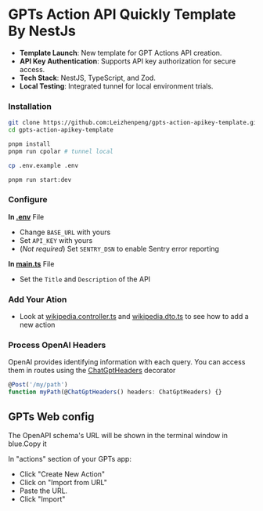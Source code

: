 
#  GPTs Action API Quickly Template By NestJs

- **Template Launch**: New template for GPT Actions API creation.
- **API Key Authentication**: Supports API key authorization for secure access.
- **Tech Stack**: NestJS, TypeScript, and Zod.
- **Local Testing**: Integrated tunnel for local environment trials.

### Installation
```bash
git clone https://github.com:Leizhenpeng/gpts-action-apikey-template.git
cd gpts-action-apikey-template

pnpm install
pnpm run cpolar # tunnel local

cp .env.example .env

pnpm run start:dev
```

### Configure

**In [.env](./.env)** File
  - Change `BASE_URL` with yours
  - Set `API_KEY` with yours
  - (_Not required_) Set `SENTRY_DSN` to enable Sentry error reporting
    
**In [main.ts](./src/main.ts)** File
  - Set the `Title` and `Description` of the API

### Add Your Ation

- Look at [wikipedia.controller.ts](./src/wikipedia/wikipedia.controller.ts) and [wikipedia.dto.ts](./src/wikipedia/wikipedia.dto.ts) to see how to add a new action

### Process OpenAI Headers

OpenAI provides identifying information with each query. You can access them in routes using the [ChatGptHeaders](./src/chat-gpt/chat-gpt.dto.ts) decorator

```ts
@Post('/my/path')
function myPath(@ChatGptHeaders() headers: ChatGptHeaders) {}
```

## GPTs Web config

The OpenAPI schema's URL will be shown in the terminal window in blue.Copy it

In "actions" section of your GPTs app:
- Click "Create New Action"
- Click on "Import from URL"
- Paste the URL.
- Click "Import"


